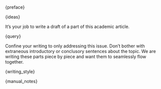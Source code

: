 {preface}

{ideas}

It’s your job to write a draft of a part of this academic article.

{query}

Confine your writing to only addressing this issue. Don’t bother with extraneous introductory or conclusory sentences about the topic. We are writing these parts piece by piece and want them to seamlessly flow together.

{writing_style}

{manual_notes}
